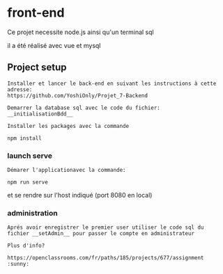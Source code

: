 # front-end

Ce projet necessite node.js ainsi qu'un terminal sql

il a été réalisé avec vue et mysql

## Project setup
```
Installer et lancer le back-end en suivant les instructions à cette adresse:
https://github.com/YoshiOnly/Projet_7-Backend

Demarrer la database sql avec le code du fichier: __initialisationBdd__

Installer les packages avec la commande 

npm install
```

### launch serve
```
Démarer l'applicationavec la commande: 

npm run serve
```
et se rendre sur l'host indiqué (port 8080 en local)

### administration
```
Aprés avoir enregistrer le premier user utiliser le code sql du fichier __setAdmin__ pour passer le compte en administrateur

Plus d'info?

https://openclassrooms.com/fr/paths/185/projects/677/assignment :sunny: